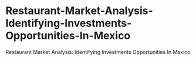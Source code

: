 # Restaurant-Market-Analysis-Identifying-Investments-Opportunities-In-Mexico
Restaurant Market Analysis: Identifying Investments Opportunities In Mexico
